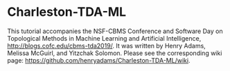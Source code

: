 # Charleston-TDA-ML
This tutorial accompanies the NSF-CBMS Conference and Software Day on Topological Methods in Machine Learning and Artificial Intelligence, http://blogs.cofc.edu/cbms-tda2019/. It was written by Henry Adams, Melissa McGuirl, and Yitzchak Solomon. Please see the corresponding wiki page: https://github.com/henryadams/Charleston-TDA-ML/wiki.
